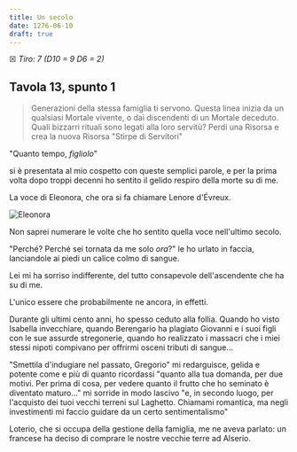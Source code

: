 ```yaml
---
title: Un secolo
date: 1276-06-10
draft: true
---
```


☒ _Tiro: 7 (D10 = 9 D6 = 2)_

## Tavola 13, spunto 1

> Generazioni della stessa famiglia ti servono. Questa linea inizia da un qualsiasi Mortale vivente, o dai discendenti di un Mortale deceduto. Quali bizzarri rituali sono legati alla loro servitù? Perdi una Risorsa e crea la nuova Risorsa "Stirpe di Servitori"

"Quanto tempo, _figliolo_"

si è presentata al mio cospetto con queste semplici parole, e per la prima volta dopo troppi decenni ho sentito il gelido respiro della morte su di me.

La voce di Eleonora, che ora si fa chiamare Lenore d'Évreux.

![Eleonora](/img/eleonora.jpeg)

Non saprei numerare le volte che ho sentito quella voce nell'ultimo secolo.

"Perché? Perché sei tornata da me solo _ora_?" le ho urlato in faccia, lanciandole ai piedi un calice colmo di sangue.

Lei mi ha sorriso indifferente, del tutto consapevole dell'ascendente che ha su di me. 

L'unico essere che probabilmente ne ancora, in effetti. 

Durante gli ultimi cento anni, ho spesso ceduto alla follia. Quando ho visto Isabella invecchiare, quando Berengario ha plagiato Giovanni e i suoi figli con le sue assurde stregonerie, quando ho realizzato i massacri che i miei stessi nipoti compivano per offrirmi osceni tributi di sangue...

"Smettila d'indugiare nel passato, Gregorio" mi redarguisce, gelida e potente come e più di quanto ricordassi "quanto alla tua domanda, per due motivi. Per prima di cosa, per vedere quanto il frutto che ho seminato è diventato maturo..." mi sorride in modo lascivo "e, in secondo luogo, per l'acquisto dei tuoi vecchi terreni sul Laghetto. Chiamami romantica, ma negli investimenti mi faccio guidare da un certo sentimentalismo"

Loterio, che si occupa della gestione della famiglia, me ne aveva parlato: un francese ha deciso di comprare le nostre vecchie terre ad Alserio.


